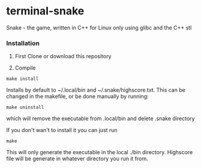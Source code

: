 # terminal-snake
Snake - the game, written in C++ for Linux only using glibc and the C++ stl

### Installation
1. First Clone or download this repository

1. Compile
```
make install
```
Installs by default to ~/.local/bin and ~/.snake/highscore.txt.
This can be changed in the makefile, or be done manually by running:
```
make uninstall
```
which will remove the executable from .local/bin and delete .snake directory 

If you don't wan't to install it you can just run
```
make
```
This will only generate the executable in the local ./bin directory. Highscore file will be generate in whatever directory you run it from.
